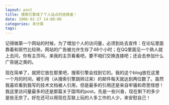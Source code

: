```yaml
---
layout: post
title: 搜索引擎成了个人站点的拯救者！
date: 2006-02-27 14:00:00
categories: 未分类
tags: 
---
```


记得做第一个网站的时候，为了增加个人的访问量，必须到处去宣传：在论坛里面靠着和斑竹比较熟，网站的广告被允许生存了48个小时；在QQ里面见一个熟人就上去问，你有主页吗，来我的主页看看吧，要不咱们交换连接吧；还会去参加什么广告链之类的。

现在简单了，就把它放在那里吧，搜索引擎会找到它的。我的这个blog放在这里一个月的时间，被引用（从搜索引擎跳转过来）的邮件每天就达到两位数了。虽然我喜欢看到我写的技术文档被人引用，但是最多的引用还是来自牢骚和奇思怪想！我这里访问量最多的还是那篇关于国骂的post。先是一些兴奋，现在剩下的多少是些无奈了。好在还可以用现在互联上玩的人多工作的人少，来安慰自己！
